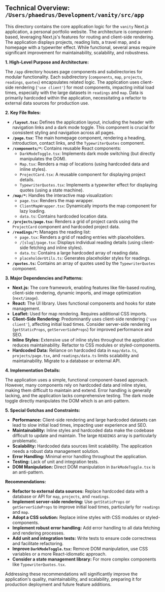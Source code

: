 ## Technical Overview: `/Users/phaedrus/Development/vanity/src/app`

This directory contains the core application logic for the `vanity` Next.js application, a personal portfolio website. The architecture is component-based, leveraging Next.js's features for routing and client-side rendering.  The application displays projects, reading lists, a travel map, and a homepage with a typewriter effect.  While functional, several areas require significant improvement for maintainability, scalability, and robustness.

**1. High-Level Purpose and Architecture:**

The `/app` directory houses page components and subdirectories for modular functionality.  Each subdirectory (`components`, `map`, `projects`, `readings`, `quotes`) encapsulates related logic.  The application uses client-side rendering (`'use client'`) for most components, impacting initial load times, especially with the large datasets in `readings` and `map`.  Data is primarily hardcoded within the application, necessitating a refactor to external data sources for production use.


**2. Key File Roles:**

* **`/layout.tsx`:** Defines the application layout, including the header with navigation links and a dark mode toggle. This component is crucial for consistent styling and navigation across all pages.
* **`/page.tsx`:** The main homepage component, rendering a heading, introduction, contact links, and the `TypewriterQuotes` component.
* **`/components/*`:** Contains reusable React components:
    * `DarkModeToggle.tsx`:  Implements dark mode switching (but directly manipulates the DOM).
    * `Map.tsx`:  Renders a map of locations (using hardcoded data and inline styles).
    * `ProjectCard.tsx`:  A reusable component for displaying project details.
    * `TypewriterQuotes.tsx`: Implements a typewriter effect for displaying quotes (using a state machine).
* **`/map/*`:**  Handles the interactive map visualization:
    * `page.tsx`:  Renders the map wrapper.
    * `ClientMapWrapper.tsx`: Dynamically imports the map component for lazy loading.
    * `data.ts`: Contains hardcoded location data.
* **`/projects/page.tsx`:** Renders a grid of project cards using the `ProjectCard` component and hardcoded project data.
* **`/readings/*`:** Manages the reading list:
    * `page.tsx`: Renders a grid of reading entries with placeholders.
    * `/[slug]/page.tsx`: Displays individual reading details (using client-side fetching and inline styles).
    * `data.ts`:  Contains a large hardcoded array of reading data.
    * `placeholderUtils.ts`: Generates placeholder styles for readings.
* **`/quotes.ts`:** Contains an array of quotes used by the `TypewriterQuotes` component.


**3. Major Dependencies and Patterns:**

* **Next.js:**  The core framework, enabling features like file-based routing, client-side rendering, dynamic imports, and image optimization (`next/image`).
* **React:** The UI library.  Uses functional components and hooks for state management.
* **Leaflet:** Used for map rendering. Requires additional CSS imports.
* **Client-Side Rendering:** Predominantly uses client-side rendering (`'use client'`), affecting initial load times.  Consider server-side rendering (`getStaticProps`, `getServerSideProps`) for improved performance and SEO.
* **Inline Styles:**  Extensive use of inline styles throughout the application reduces maintainability.  Refactor to CSS modules or styled-components.
* **Hardcoded Data:**  Reliance on hardcoded data in `map/data.ts`, `projects/page.tsx`, and `readings/data.ts` limits scalability and maintainability.  Migrate to a database or external API.


**4. Implementation Details:**

The application uses a simple, functional component-based approach. However, many components rely on hardcoded data and inline styles, making them difficult to maintain and extend.  Error handling is generally lacking, and the application lacks comprehensive testing.  The dark mode toggle directly manipulates the DOM which is an anti-pattern.


**5. Special Gotchas and Constraints:**

* **Performance:** Client-side rendering and large hardcoded datasets can lead to slow initial load times, impacting user experience and SEO.
* **Maintainability:** Inline styles and hardcoded data make the codebase difficult to update and maintain.  The large `READINGS` array is particularly problematic.
* **Scalability:** Hardcoded data sources limit scalability.  The application needs a robust data management solution.
* **Error Handling:** Minimal error handling throughout the application.
* **Testing:** Lack of unit and integration tests.
* **DOM Manipulation:** Direct DOM manipulation in `DarkModeToggle.tsx` is an anti-pattern.


**Recommendations:**

* **Refactor to external data sources:** Replace hardcoded data with a database or API for `map`, `projects`, and `readings`.
* **Implement server-side rendering:**  Use `getStaticProps` or `getServerSideProps` to improve initial load times, particularly for `readings` and `map`.
* **Adopt a CSS solution:** Replace inline styles with CSS modules or styled-components.
* **Implement robust error handling:** Add error handling to all data fetching and rendering processes.
* **Add unit and integration tests:**  Write tests to ensure code correctness and facilitate refactoring.
* **Improve `DarkModeToggle.tsx`:**  Remove DOM manipulation, use CSS variables or a more React-idiomatic approach.
* **Consider a state management library:**  For more complex components like `TypewriterQuotes.tsx`.


Addressing these recommendations will significantly improve the application's quality, maintainability, and scalability, preparing it for production deployment and future feature additions.
